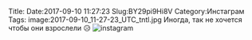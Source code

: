 Title:
Date:2017-09-10 11:27:23
Slug:BY29pi9Hi8V
Category:Инстаграм
Tags:
image:2017-09-10_11-27-23_UTC_tntl.jpg
Иногда, так не хочется чтобы они взрослели 😥
![instagram]({attach}images/2017-09-10_11-27-23_UTC.jpg)
